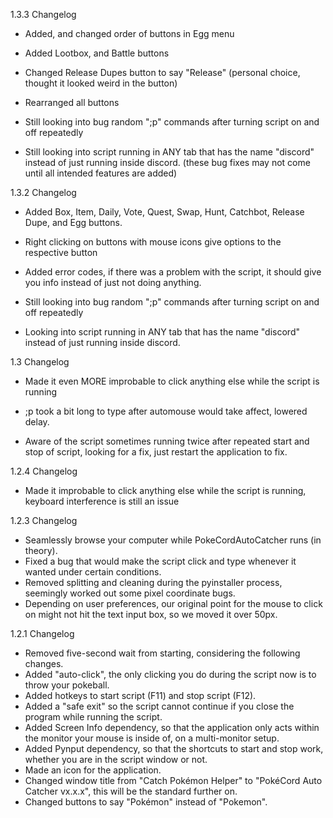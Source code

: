 1.3.3 Changelog
- Added, and changed order of buttons in Egg menu
- Added Lootbox, and Battle buttons
- Changed Release Dupes button to say "Release" (personal choice, thought it looked weird in the button)
- Rearranged all buttons

- Still looking into bug random ";p" commands after turning script on and off repeatedly
- Still looking into script running in ANY tab that has the name "discord" instead of just running inside discord. (these bug fixes may not come until all intended features are added)

1.3.2 Changelog
- Added Box, Item, Daily, Vote, Quest, Swap, Hunt, Catchbot, Release Dupe, and Egg buttons.
- Right clicking on buttons with mouse icons give options to the respective button
- Added error codes, if there was a problem with the script, it should give you info instead of just not doing anything.

- Still looking into bug random ";p" commands after turning script on and off repeatedly
- Looking into script running in ANY tab that has the name "discord" instead of just running inside discord.

1.3 Changelog
- Made it even MORE improbable to click anything else while the script is running
- ;p took a bit long to type after automouse would take affect, lowered delay.

- Aware of the script sometimes running twice after repeated start and stop of script, looking for a fix, just restart the application to fix.

1.2.4 Changelog
- Made it improbable to click anything else while the script is running, keyboard interference is still an issue

1.2.3 Changelog
- Seamlessly browse your computer while PokeCordAutoCatcher runs (in theory).
- Fixed a bug that would make the script click and type whenever it wanted under certain conditions.
- Removed splitting and cleaning during the pyinstaller process, seemingly worked out some pixel coordinate bugs.
- Depending on user preferences, our original point for the mouse to click on might not hit the text input box, so we moved it over 50px.

1.2.1 Changelog
- Removed five-second wait from starting, considering the following changes.
- Added "auto-click", the only clicking you do during the script now is to throw your pokeball.
- Added hotkeys to start script (F11) and stop script (F12).
- Added a "safe exit" so the script cannot continue if you close the program while running the script.
- Added Screen Info dependency, so that the application only acts within the monitor your mouse is inside of, on a multi-monitor setup.
- Added Pynput dependency, so that the shortcuts to start and stop work, whether you are in the script window or not.
- Made an icon for the application.
- Changed window title from "Catch Pokémon Helper" to "PokéCord Auto Catcher vx.x.x", this will be the standard further on.
- Changed buttons to say "Pokémon" instead of "Pokemon".